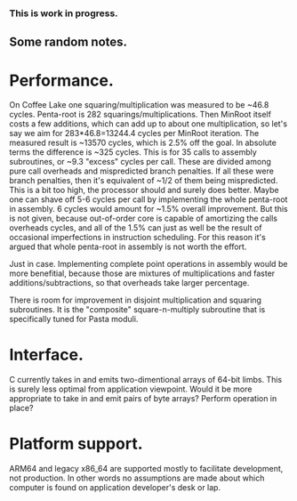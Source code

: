 ### This is work in progress.

## Some random notes.

# Performance.

On Coffee Lake one squaring/multiplication was measured to be ~46.8 cycles. Penta-root is 282 squarings/multiplications. Then MinRoot itself costs a few additions, which can add up to about one multiplication, so let's say we aim for 283*46.8=13244.4 cycles per MinRoot iteration. The measured result is ~13570 cycles, which is 2.5% off the goal. In absolute terms the difference is ~325 cycles. This is for 35 calls to assembly subroutines, or ~9.3 "excess" cycles per call. These are divided among pure call overheads and mispredicted branch penalties. If all these were branch penalties, then it's equivalent of ~1/2 of them being mispredicted. This is a bit too high, the processor should and surely does better. Maybe one can shave off 5-6 cycles per call by implementing the whole penta-root in assembly. 6 cycles would amount for ~1.5% overall improvement. But this is not given, because out-of-order core is capable of amortizing the calls overheads cycles, and all of the 1.5% can just as well be the result of occasional imperfections in instruction scheduling. For this reason it's argued that whole penta-root in assembly is not worth the effort.

Just in case. Implementing complete point operations in assembly would be more benefitial, because those are mixtures of multiplications and faster additions/subtractions, so that overheads take larger percentage.

There is room for improvement in disjoint multiplication and squaring subroutines. It is the "composite" square-n-multiply subroutine that is specifically tuned for Pasta moduli.

# Interface.

C currently takes in and emits two-dimentional arrays of 64-bit limbs. This is surely less optimal from application viewpoint. Would it be more appropriate to take in and emit pairs of byte arrays? Perform operation in place?

# Platform support.

ARM64 and legacy x86_64 are supported mostly to facilitate development, not production. In other words no assumptions are made about which computer is found on application developer's desk or lap.
